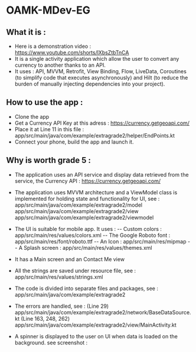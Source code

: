 # OAMK-MDev-EG

## What it is : 
- Here is a demonstration video : https://www.youtube.com/shorts/lXbsZtbTnCA
- It is a single activity application which allow the user to convert any currency to another thanks to an API.
- It uses : API, MVVM, Retrofit, View Binding, Flow, LiveData, Coroutines (to simplify code that executes asynchronously) and Hilt (to reduce the burden of manually injecting dependencies into your project).

## How to use the app : 
- Clone the app
- Get a Currency API Key at this adress : https://currency.getgeoapi.com/
- Place it at Line 11 in this file : app/src/main/java/com/example/extragrade2/helper/EndPoints.kt
- Connect your phone, build the app and launch it.

## Why is worth grade 5 : 

- The application uses an API service and display data retrieved from the service, the Currency API : https://currency.getgeoapi.com/

- The application uses MVVM architecture and a ViewModel class is implemented for holding state and functionality for UI, see : 
app/src/main/java/com/example/extragrade2/model
app/src/main/java/com/example/extragrade2/view
app/src/main/java/com/example/extragrade2/viewmodel

- The UI is suitable for mobile app. It uses :
-- Custom colors : app/src/main/res/values/colors.xml
-- The Google Roboto font : app/src/main/res/font/roboto.ttf
-- An Icon : app/src/main/res/mipmap
-- A Splash screen : app/src/main/res/values/themes.xml

- It has a Main screen and an Contact Me view

- All the strings are saved under resource file, see :
app/src/main/res/values/strings.xml 

- The code is divided into separate files and packages, see : 
app/src/main/java/com/example/extragrade2

- The errors are handled, see : 
(Line 29) app/src/main/java/com/example/extragrade2/network/BaseDataSource.kt 
(Line 163, 248, 262) app/src/main/java/com/example/extragrade2/view/MainActivity.kt

- A spinner is displayed to the user on UI when data is loaded on the background. see screenshot : 

